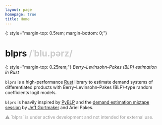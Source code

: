 ```yaml
---
layout: page
homepage: true
title: Home
---
```


{: style="margin-top: 0.5rem; margin-bottom: 0;"}
# blprs <span style="color: #CCC;">/ˈblu.pərz/</span>

{: style="margin-top: 0.25rem;"}
*Berry–Levinsohn–Pakes (BLP) estimation in Rust*

`blprs` is a high-performance [Rust](https://rust-lang.org/) library to estimate
demand systems of differentiated products with Berry–Levinsohn–Pakes (BLP)-type random coefficients logit models.

`blprs` is heavily inspired by [PyBLP](https://github.com/jeffgortmaker/pyblp) and the [demand estimation mixtape session](https://github.com/Mixtape-Sessions/Demand-Estimation) by [Jeff Gortmaker](https://jeffgortmaker.com/) and Ariel Pakes.

<p style="color: #999;">
    ⚠️ `blprs` is under active development and not intended for external use.
</p>